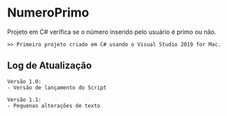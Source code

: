 # NumeroPrimo

Projeto em C# verifica se o número inserido pelo usuário é primo ou não.

```
>> Primeiro projeto criado em C# usando o Visual Studio 2019 for Mac.
```

## Log de Atualização

```
Versão 1.0:
- Versão de lançamento do Script
```

```
Versão 1.1:
- Pequenas alterações de texto
```